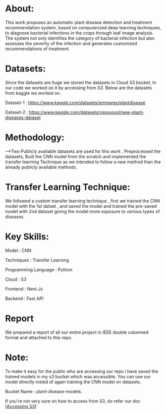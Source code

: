 # About:

This work proposes an automatic plant disease
detection and treatment recommendation system, based on
computerized deep learning techniques, to diagnose bacterial
infections in the crops through leaf image analysis. The system
not only identifies the category of bacterial infection but also
assesses the severity of the infection and generates customized
recommendations of treatment.

# Datasets:

Since the datasets are huge we stored the datasets in Cloud S3 bucket, In our code we worked on it by accessing from S3. Below are the datasets from kaggle we worked on.

Dataset-1 : https://www.kaggle.com/datasets/emmarex/plantdisease

Dataset-2 : https://www.kaggle.com/datasets/vipoooool/new-plant-diseases-dataset

# Methodology:

-->Two Publicly available datasets are used for this work , Preprocessed the datasets, Built the CNN model from the scratch and implemented the transfer learning Technique
   as we intended to follow a new method than the already publicly available methods.

# Transfer Learning Technique:

We followed a custom transfer learning technique , first we trained the CNN model with the 1st datset , and saved the model and trained the pre-saved model with 2nd dataset
giving the model more exposure to various types of diseases.

# Key Skills:

Model : CNN

Techniques : Transfer Learning

Programming Language : Python

Cloud : S3

Frontend : Next.Js

Backend : Fast API


# Report

We prepared a report of all our entire project in IEEE double columned format and attached to this repo.

# Note:

To make it easy for the public who are accessing our repo i have saved the trained models in my s3 bucket which was accessible. You can use our model directly insted of again training the CNN model on datasets.

Bucket Name : plant-disease-models.

If you're not very sure on how to access from S3, do refer our doc [[Accessing S3](https://github.com/NSM1997/Plant_disease_detection_artefacts/blob/main/Configuring%20AWS%20and%20accessing%20datasets%20from%20S3%20bucket.pdf)]
